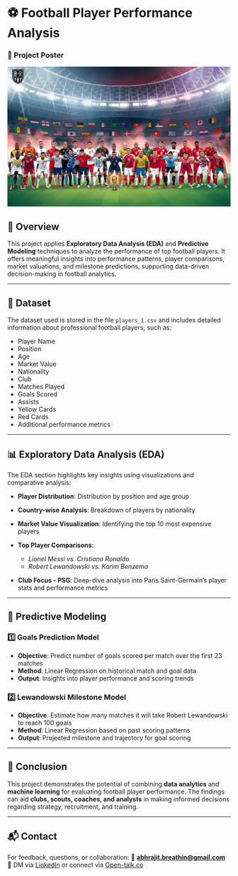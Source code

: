 # ⚽ Football Player Performance Analysis

### 📌 Project Poster

![Football Players 2021–22 Poster](https://github.com/Abhrajit23/Football-Players-2021-22-Analysis-using-Machine-Learning/raw/main/Poster.jpeg)

## 📌 Overview

This project applies **Exploratory Data Analysis (EDA)** and **Predictive Modeling** techniques to analyze the performance of top football players. It offers meaningful insights into performance patterns, player comparisons, market valuations, and milestone predictions, supporting data-driven decision-making in football analytics.

---

## 📂 Dataset

The dataset used is stored in the file `players_1.csv` and includes detailed information about professional football players, such as:

* Player Name
* Position
* Age
* Market Value
* Nationality
* Club
* Matches Played
* Goals Scored
* Assists
* Yellow Cards
* Red Cards
* Additional performance metrics

---

## 📊 Exploratory Data Analysis (EDA)

The EDA section highlights key insights using visualizations and comparative analysis:

* **Player Distribution**: Distribution by position and age group
* **Country-wise Analysis**: Breakdown of players by nationality
* **Market Value Visualization**: Identifying the top 10 most expensive players
* **Top Player Comparisons**:

  * *Lionel Messi vs. Cristiano Ronaldo*
  * *Robert Lewandowski vs. Karim Benzema*
* **Club Focus - PSG**: Deep-dive analysis into Paris Saint-Germain’s player stats and performance metrics

---

## 🤖 Predictive Modeling

### 1️⃣ Goals Prediction Model

* **Objective**: Predict number of goals scored per match over the first 23 matches
* **Method**: Linear Regression on historical match and goal data
* **Output**: Insights into player performance and scoring trends

### 2️⃣ Lewandowski Milestone Model

* **Objective**: Estimate how many matches it will take Robert Lewandowski to reach 100 goals
* **Method**: Linear Regression based on past scoring patterns
* **Output**: Projected milestone and trajectory for goal scoring

---

## 🏁 Conclusion

This project demonstrates the potential of combining **data analytics** and **machine learning** for evaluating football player performance. The findings can aid **clubs, scouts, coaches, and analysts** in making informed decisions regarding strategy, recruitment, and training.

---

## 📬 Contact

For feedback, questions, or collaboration:
📧 **[abhrajit.breathin@gmail.com](mailto:abhrajit.breathin@gmail.com)**
📩 DM via [LinkedIn](https://www.linkedin.com) or connect via [Open-talk.co](https://open-talk.co)


